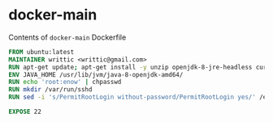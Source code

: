 # docker-main
Contents of ```docker-main``` Dockerfile

```dockerfile
FROM ubuntu:latest
MAINTAINER writtic <writtic@gmail.com>
RUN apt-get update; apt-get install -y unzip openjdk-8-jre-headless curl supervisor docker.io openssh-server
ENV JAVA_HOME /usr/lib/jvm/java-8-openjdk-amd64/
RUN echo 'root:enow' | chpasswd
RUN mkdir /var/run/sshd
RUN sed -i 's/PermitRootLogin without-password/PermitRootLogin yes/' /etc/ssh/sshd_config

EXPOSE 22
```
